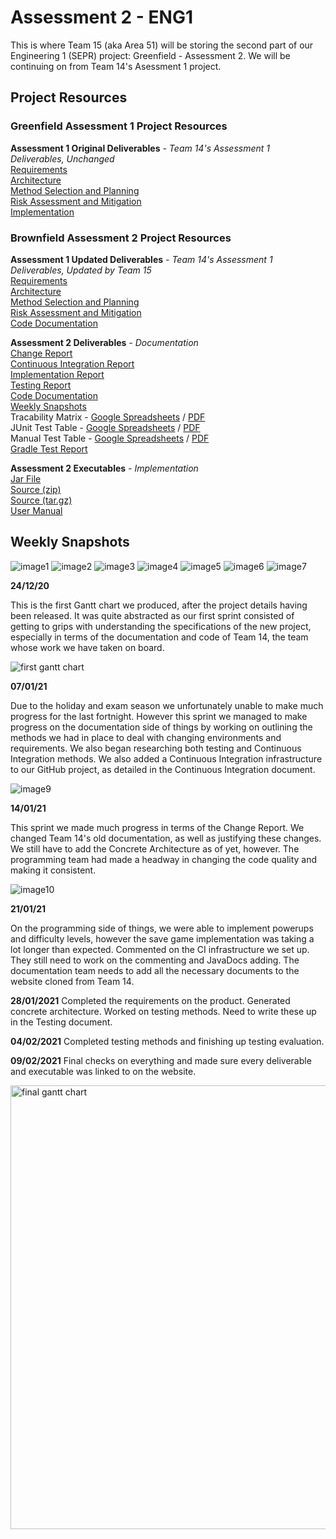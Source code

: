 # Assessment 2 - ENG1
This is where Team 15 (aka Area 51) will be storing the second part of our Engineering 1 (SEPR) project:
Greenfield - Assessment 2. We will be continuing on from Team 14's Asessment 1 project.

## Project Resources
### Greenfield Assessment 1 Project Resources

**Assessment 1 Original Deliverables** *- Team 14's Assessment 1 Deliverables, Unchanged*\
[Requirements](https://xychic.github.io/files/Requirements.pdf)  
[Architecture](https://KingzoSzn.github.io/files/Architecture.docx.pdf)  
[Method Selection and Planning](https://xychic.github.io/files/Method%20Selection%20and%20Planning.pdf)  
[Risk Assessment and Mitigation](https://xychic.github.io/files/Risk%20Assessment%20and%20Mitigation.pdf)  
[Implementation](https://KingzoSzn.github.io/files/Implementation.docx.pdf)  

### Brownfield Assessment 2 Project Resources

**Assessment 1 Updated Deliverables** *- Team 14's Assessment 1 Deliverables, Updated by Team 15*\
[Requirements](https://KingzoSzn.github.io/pdfs/Req2.pdf)  
[Architecture](https://KingzoSzn.github.io/pdfs/Arch2.pdf)  
[Method Selection and Planning](https://KingzoSzn.github.io/pdfs/Plan2.pdf)  
[Risk Assessment and Mitigation](https://KingzoSzn.github.io/pdfs/Risk2.pdf)  
[Code Documentation](https://KingzoSzn.github.io/files/docs/)  


**Assessment 2 Deliverables** *- Documentation*\
[Change Report](https://KingzoSzn.github.io/pdfs/Change2.pdf)  
[Continuous Integration Report](https://KingzoSzn.github.io/pdfs/CI2.pdf)  
[Implementation Report](https://KingzoSzn.github.io/pdfs/Impl2.pdf)  
[Testing Report](https://KingzoSzn.github.io/pdfs/Test2.pdf)  
[Code Documentation](https://KingzoSzn.github.io/files/docs/)  
[Weekly Snapshots](#weekly-snapshots)  
Tracability Matrix - [Google Spreadsheets](https://docs.google.com/spreadsheets/d/1gaMarpkLgwrWvvUqaBMkv08WL0L3Y3TZ9AXcmoCXLU8/edit?usp=sharing) / [PDF](https://KingzoSzn.github.io/files/TracabilityMatrix.pdf)  
JUnit Test Table - [Google Spreadsheets](https://docs.google.com/spreadsheets/d/1xkQUxJRcaJS2RjNA67M9Yut46E97DNmgcRByEqDyW8A/edit?usp=sharing) / [PDF](https://KingzoSzn.github.io/files/UnitTests.pdf)  
Manual Test Table - [Google Spreadsheets](https://docs.google.com/spreadsheets/d/1wIfAIBfUj7IB-RGzUddLcVCORnApM2iDu1Dtdr3VZH8/edit?usp=sharing) / [PDF](https://KingzoSzn.github.io/files/ManualTests.pdf)  
[Gradle Test Report](https://KingzoSzn.github.io/files/test-report)  


**Assessment 2 Executables** *- Implementation*\
[Jar File](https://github.com/Fluxticks/ENG1-DragonBoatRace/releases/download/v1.2.1/desktop-1.2.1.jar)  
[Source (zip)](https://github.com/Fluxticks/ENG1-DragonBoatRace/archive/v1.2.1.zip)  
[Source (tar.gz)](https://github.com/Fluxticks/ENG1-DragonBoatRace/archive/v1.2.1.tar.gz)  
[User Manual](https://KingzoSzn.github.io/DragonBoatRaceUserManual)  


## Weekly Snapshots

![image1](https://user-images.githubusercontent.com/72559948/99913817-a7452880-2cf1-11eb-822e-aa4a2ddf8a2f.png)
![image2](https://user-images.githubusercontent.com/72559948/99913893-13c02780-2cf2-11eb-8232-82047dc70e75.png)
![image3](https://user-images.githubusercontent.com/72559948/99913857-e4111f80-2cf1-11eb-9e4d-f056d78e5863.png)
![image4](https://user-images.githubusercontent.com/72559948/99913869-fee39400-2cf1-11eb-8222-258c1bc8abc8.png)
![image5](https://user-images.githubusercontent.com/72559948/99913930-49651080-2cf2-11eb-93ec-1d8906c1a238.png)
![image6](https://user-images.githubusercontent.com/72559948/99913968-8204ea00-2cf2-11eb-98b4-e65bcec0861d.png)
![image7](https://user-images.githubusercontent.com/72559948/99913995-a95bb700-2cf2-11eb-9bbb-a5fc2af7afaa.png)

**24/12/20** 

This is the first Gantt chart we produced, after the project details
having been released. It was quite abstracted as our first sprint
consisted of getting to grips with understanding the specifications
of the new project, especially in terms of the documentation and code
of Team 14, the team whose work we have taken on board.

![first gantt chart ](https://user-images.githubusercontent.com/72558765/107157572-afba1080-697c-11eb-8f1c-9d1cce4aa193.png)



**07/01/21** 

Due to the holiday and exam season we unfortunately unable to make
much progress for the last fortnight. However this sprint we managed
to make progress on the documentation side of things by working on
outlining the methods we had in place to deal with changing
environments and requirements. We also began researching both testing
and Continuous Integration methods. We also added a Continuous
Integration infrastructure to our GitHub project, as detailed in the
Continuous Integration document.

![image9](https://user-images.githubusercontent.com/72558765/106139426-4f99c200-6165-11eb-9571-d2435e3d4432.png)



**14/01/21**

This sprint we made much progress in terms of the Change Report. We
changed Team 14's old documentation, as well as justifying these
changes. We still have to add the Concrete Architecture as of yet,
however. The programming team had made a headway in changing the code
quality and making it consistent.

![image10](https://user-images.githubusercontent.com/72558765/106135827-57a33300-6160-11eb-8b28-68cc8e0431f8.png)



**21/01/21**

On the programming side of things, we were able to implement powerups
and difficulty levels, however the save game implementation was taking
a lot longer than expected. Commented on the CI infrastructure we set
up. They still need to work on the commenting and JavaDocs adding. The
documentation team needs to add all the necessary documents to the
website cloned from Team 14.



**28/01/2021**
Completed the requirements on the product. Generated concrete
architecture. Worked on testing methods.  Need to write these up in
the Testing document.



**04/02/2021**
Completed testing methods and finishing up testing evaluation.



**09/02/2021**
Final checks on everything and made sure every deliverable and
executable was linked to on the website.

<img width="710" alt="final gantt chart" src="https://user-images.githubusercontent.com/72558765/106922690-3369c800-6705-11eb-8e22-ecd7a8f37253.png">


